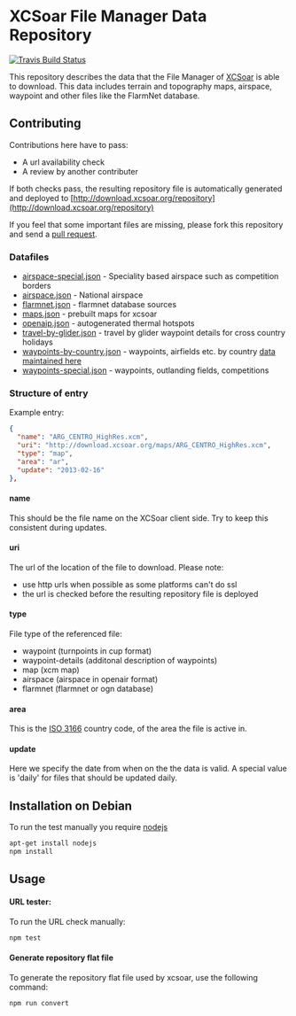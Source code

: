 # XCSoar File Manager Data Repository

[![Travis Build Status](https://img.shields.io/travis/XCSoar/xcsoar-data-repository/master.svg)](https://travis-ci.org/XCSoar/xcsoar-data-repository)

This repository describes the data that the File Manager of
[XCSoar](https://xcsoar.org/) is able to download. This data includes
terrain and topography maps, airspace, waypoint and other files like the FlarmNet
database.

## Contributing
Contributions here have to pass:
  * A url availability check
  * A review by another contributer 

If both checks pass, the resulting repository file is automatically generated and deployed to [http://download.xcsoar.org/repository](http://download.xcsoar.org/repository)

If you feel that some important files are missing, please fork this repository
and send a [pull request](https://github.com/XCSoar/xcsoar-data-repository/pulls).

### Datafiles
* [airspace-special.json](data/airspace-special.json) - Speciality based airspace such as competition borders
* [airspace.json](data/airspace.json) - National airspace
* [flarmnet.json](data/flarmnet.json) - flarmnet database sources
* [maps.json](data/maps.json) - prebuilt maps for xcsoar
* [openaip.json](data/openaip.json) - autogenerated thermal hotspots
* [travel-by-glider.json](data/travel-by-glider.json) - travel by glider waypoint details for cross country holidays
* [waypoints-by-country.json](data/waypoints-by-country.json) - waypoints, airfields etc. by country [data maintained here](https://github.com/XCSoar/xcsoar-data-content/tree/master/waypoints)
* [waypoints-special.json](data/waypoints-special.json) - waypoints, outlanding fields, competitions

### Structure of entry
Example entry:
```json
{
  "name": "ARG_CENTRO_HighRes.xcm",
  "uri": "http://download.xcsoar.org/maps/ARG_CENTRO_HighRes.xcm",
  "type": "map",
  "area": "ar",
  "update": "2013-02-16"
},
```

#### name
This should be the file name on the XCSoar client side.
Try to keep this consistent during updates.

#### uri
The url of the location of the file to download.
Please note:
 * use http urls when possible as some platforms can't do ssl
 * the url is checked before the resulting repository file is deployed
 
#### type
File type of the referenced file:
* waypoint (turnpoints in cup format)
* waypoint-details (additonal description of waypoints)
* map (xcm map)
* airspace (airspace in openair format)
* flarmnet (flarmnet or ogn database)

#### area
This is the [ISO 3166](https://en.wikipedia.org/wiki/List_of_ISO_3166_country_codes) country code, of the area the file is active in. 

#### update
Here we specify the date from when on the the data is valid.
A special value is 'daily' for files that should be updated daily.


## Installation on Debian 
To run the test manually you require [nodejs](https://nodejs.org)
```bash
apt-get install nodejs
npm install
```

## Usage

#### URL tester:
To run the URL check manually:
```bash
npm test
```

#### Generate repository flat file
To generate the repository flat file used by xcsoar, use the following command:
```bash
npm run convert
```
